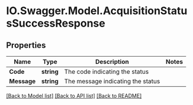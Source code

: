 # IO.Swagger.Model.AcquisitionStatusSuccessResponse
## Properties

Name | Type | Description | Notes
------------ | ------------- | ------------- | -------------
**Code** | **string** | The code indicating the status | 
**Message** | **string** | The message indicating the status | 

[[Back to Model list]](../README.md#documentation-for-models) [[Back to API list]](../README.md#documentation-for-api-endpoints) [[Back to README]](../README.md)

